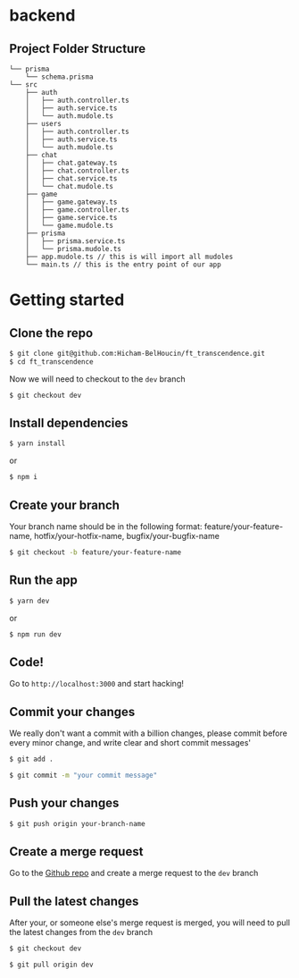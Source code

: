 # backend

## Project Folder Structure

```
└── prisma
    └── schema.prisma
└── src
    ├── auth
    │   ├── auth.controller.ts
    │   ├── auth.service.ts
    │   └── auth.mudole.ts
    ├── users
    │   ├── auth.controller.ts
    │   ├── auth.service.ts
    │   └── auth.mudole.ts
    ├── chat
    │   ├── chat.gateway.ts
    │   ├── chat.controller.ts
    │   ├── chat.service.ts
    │   └── chat.mudole.ts
    ├── game
    │   ├── game.gateway.ts
    │   ├── game.controller.ts
    │   ├── game.service.ts
    │   └── game.mudole.ts
    ├── prisma
    │   ├── prisma.service.ts
    │   └── prisma.mudole.ts
    ├── app.mudole.ts // this is will import all mudoles
    └── main.ts // this is the entry point of our app
```

# Getting started

## Clone the repo

```bash
$ git clone git@github.com:Hicham-BelHoucin/ft_transcendence.git
$ cd ft_transcendence
```

Now we will need to checkout to the `dev` branch

```bash
$ git checkout dev
```

## Install dependencies

```bash
$ yarn install
```

or

```bash
$ npm i
```

## Create your branch

Your branch name should be in the following format: feature/your-feature-name, hotfix/your-hotfix-name, bugfix/your-bugfix-name

```bash
$ git checkout -b feature/your-feature-name
```

## Run the app

```bash
$ yarn dev
```

or

```bash
$ npm run dev
```

## Code!

Go to `http://localhost:3000` and start hacking!

## Commit your changes

We really don't want a commit with a billion changes, please commit before every minor change, and write clear and short commit messages'

```bash
$ git add .

$ git commit -m "your commit message"
```

## Push your changes

```bash
$ git push origin your-branch-name
```

## Create a merge request

Go to the [Github repo](https://github.com/Hicham-BelHoucin/ft_transcendence) and create a merge request to the `dev` branch

## Pull the latest changes

After your, or someone else's merge request is merged, you will need to pull the latest changes from the `dev` branch

```bash
$ git checkout dev

$ git pull origin dev
```
